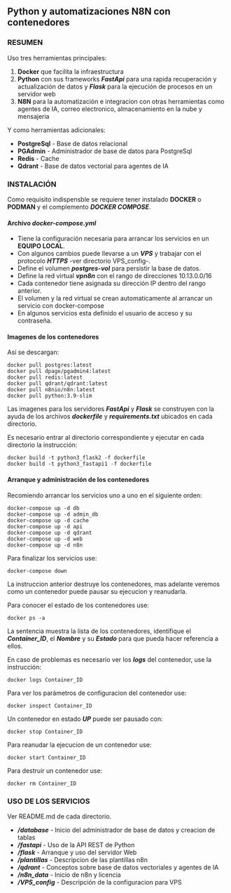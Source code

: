 ## Python y automatizaciones N8N con contenedores

### RESUMEN

Uso tres herramientas principales:

1. **Docker** que facilita la infraestructura
2. **Python** con sus frameworks ***FastApi*** para una rapida recuperación y actualización de datos y ***Flask*** para la ejecución de procesos en un servidor web
3. **N8N** para la automatización e integracion con otras herramientas como agentes de IA, correo electronico, almacenamiento en la nube y mensajeria

Y como herramientas adicionales:

- **PostgreSql** -	Base de datos relacional
- **PGAdmin** -		Administrador de base de datos para PostgreSql
- **Redis** -		Cache
- **Qdrant** -		Base de datos vectorial para agentes de IA

### INSTALACIÓN

Como requisito indispensble se requiere tener instalado **DOCKER** o **PODMAN** y el complemento ***DOCKER COMPOSE***.

#### Archivo ***docker-compose.yml***

- Tiene la configuración necesaria para arrancar los servicios en un **EQUIPO LOCAL**.
- Con algunos cambios puede llevarse a un ***VPS*** y trabajar con el protocolo ***HTTPS*** -ver directorio VPS_config-.
- Define el volumen ***postgres-vol*** para persistir la base de datos.
- Define la red virtual ***vpn8n*** con el rango de direcciones 10.13.0.0/16
- Cada contenedor tiene asignada su dirección IP dentro del rango anterior.
- El volumen y la red virtual se crean automaticamente al arrancar un servicio con docker-compose
- En algunos servicios esta definido el usuario de acceso y su contraseña.

#### Imagenes de los contenedores

Así se descargan:

```
docker pull postgres:latest
docker pull dpage/pgadmin4:latest 
docker pull redis:latest
docker pull qdrant/qdrant:latest
docker pull n8nio/n8n:latest
docker pull python:3.9-slim
```

Las imagenes para los servidores ***FastApi*** y ***Flask*** se construyen con la ayuda de los archivos ***dockerfile*** y ***requirements.txt*** ubicados en cada directorio.

Es necesario entrar al directorio correspondiente y ejecutar en cada directorio la instrucción:

```
docker build -t python3_flask2 -f dockerfile
docker build -t python3_fastapi1 -f dockerfile
```

#### Arranque y administración de los contenedores

Recomiendo arrancar los servicios uno a uno en el siguiente orden:

```
docker-compose up -d db
docker-compose up -d admin_db
docker-compose up -d cache
docker-compose up -d api
docker-compose up -d qdrant
docker-compose up -d web
docker-compose up -d n8n
```

Para finalizar los servicios use:

```
docker-compose down
``` 

La instruccion anterior destruye los contenedores, mas adelante veremos como un contenedor puede pausar su ejecucion y reanudarla. 

Para conocer el estado de los contenedores use:

```
docker ps -a
```

La sentencia muestra la lista de los contenedores, identifique el ***Container_ID***, el ***Nombre*** y su ***Estado*** para que pueda hacer referencia a ellos.

En caso de problemas es necesario ver los ***logs*** del contenedor, use la instrucción:

```
docker logs Container_ID
```

Para ver los parámetros de configuracion del contenedor use:

```
docker inspect Container_ID
```

Un contenedor en estado ***UP*** puede ser pausado con:

```
docker stop Container_ID
```

Para reanudar la ejecucion de un contenedor use:

```
docker start Container_ID
```

Para destruir un contenedor use:

```
docker rm Container_ID
```

### USO DE LOS SERVICIOS

Ver README.md de cada directorio.

- ***/database***	-		Inicio del administrador de base de datos y creacion de tablas
- ***/fastapi*** 	-		Uso de la API REST de Python
- ***/flask*** 		- 		Arranque y uso del servidor Web
- ***/plantillas*** -		Descripcion de las plantillas n8n
- ***/qdrant*** 	-		Conceptos sobre base de datos vectoriales y agentes de IA
- ***/n8n_data*** 	-		Inicio de n8n y licencia
- ***/VPS_config*** -		Descripción de la configuracion para VPS

